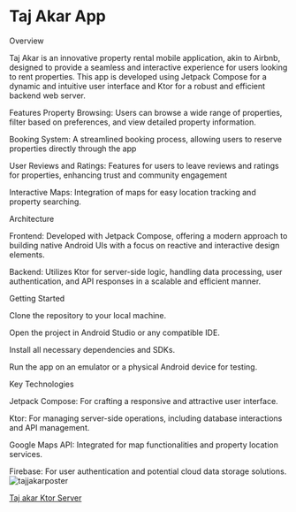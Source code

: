# Taj Akar App
Overview

Taj Akar is an innovative property rental mobile application, akin to Airbnb, designed to provide a seamless and interactive experience for users looking to rent properties. This app is developed using Jetpack Compose for a dynamic and intuitive user interface and Ktor for a robust and efficient backend web server.

Features
Property Browsing: Users can browse a wide range of properties, filter based on preferences, and view detailed property information.

Booking System: A streamlined booking process, allowing users to reserve properties directly through the app

User Reviews and Ratings: Features for users to leave reviews and ratings for properties, enhancing trust and community engagement

Interactive Maps: Integration of maps for easy location tracking and property searching.

Architecture

Frontend: Developed with Jetpack Compose, offering a modern approach to building native Android UIs with a focus on reactive and interactive design elements.

Backend: Utilizes Ktor for server-side logic, handling data processing, user authentication, and API responses in a scalable and efficient manner.

Getting Started

Clone the repository to your local machine.

Open the project in Android Studio or any compatible IDE.

Install all necessary dependencies and SDKs.

Run the app on an emulator or a physical Android device for testing.

Key Technologies

Jetpack Compose: For crafting a responsive and attractive user interface.

Ktor: For managing server-side operations, including database interactions and API management.

Google Maps API: Integrated for map functionalities and property location services.

Firebase: For user authentication and potential cloud data storage solutions.
![tajjakarposter](https://github.com/hodakl099/taj_akar_android/assets/93213777/d541228d-4f75-4d7c-873c-05804b11a213)

[Taj akar Ktor Server]([URL](https://github.com/hodakl099/RealState-ktor-server)https://github.com/hodakl099/RealState-ktor-server)
